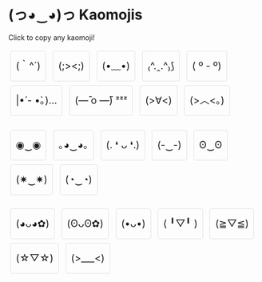 # (っ◕‿◕)っ Kaomojis

Click to copy any kaomoji!

<div class="kaomoji-block">
  <span>(｀^´)</span>
  <span>(;><;)</span>
  <span>(•﹏•)</span>
  <span>₍^.ꞈ.^₎⟆</span>
  <span>( º - º)</span>
  <span>|•́ - •̀｡)…</span>
  <span>(—̄ o —̄) ᶻᶻᶻ</span>
  <span>(>∀<)</span>
  <span>(>︿<｡)</span>

  <span>◉‿◉</span>
  <span>｡◕‿◕｡</span>
  <span>(. ❛ ᴗ ❛.)</span>
  <span>(-‿-)</span>
  <span>ʘ‿ʘ</span>
  <span>(✷‿✷)</span>
  <span>(◔‿◔)</span>

  <span>(◕ᴗ◕✿)</span>
  <span>(ʘᴗʘ✿)</span>
  <span>(•ᴗ•)</span>
  <span>( ╹▽╹ )</span>
  <span>(≧▽≦)</span>
  <span>(☆▽☆)</span>
  <span>(>___<)</span>
</div>

<style>
.kaomoji-block {
  font-size: 1.4em;
  line-height: 2.4;
  user-select: text;
}
.kaomoji-block span {
  display: inline-block;
  padding: 6px 10px;
  margin: 4px;
  cursor: pointer;
  border-radius: 4px;
  border: 1px solid #e0e0e0;
}
.kaomoji-block span:hover {
  background: #e3f2fd;
}
</style>

<script>
document.querySelectorAll('.kaomoji-block span').forEach(span => {
  span.addEventListener('click', () => {
    navigator.clipboard.writeText(span.textContent);
    span.style.background = '#cce5ff';
    setTimeout(() => {
      span.style.background = '';
    }, 500);
  });
});
</script>
